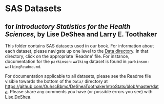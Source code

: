 SAS Datasets
================
## for *Introductory Statistics for the Health Sciences*, by Lise DeShea and Larry E. Toothaker

This folder contains SAS datasets used in our book.  For information about each dataset, please navigate up one level to the [Data directory](https://github.com/OuhscBbmc/DeSheaToothakerIntroStats/blob/master/data).  In that directory, click on the appropriate 'Readme' file.  For instance, documentation for the `parkinson-walking` dataset is found in `parkinson-walkingReadme.md`.

For documentation applicable to all datasets, please see the Readme file visible towards the bottom of the `Data/` directory at https://github.com/OuhscBbmc/DeSheaToothakerIntroStats/blob/master/data.  Please share any comments you have (or possible errors you see) with [Lise DeShea](http://nursing.ouhsc.edu/Research/meet-our-team.cfm).
